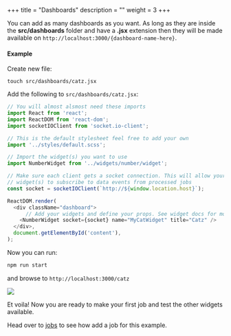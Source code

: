 +++
title = "Dashboards"
description = ""
weight = 3
+++

You can add as many dashboards as you want. As long as they are inside the **src/dashboards** folder and have a **.jsx** extension then they will be made available on `http://localhost:3000/{dashboard-name-here}`.

#### Example

Create new file:

```shell
touch src/dashboards/catz.jsx
```

Add the following to `src/dashboards/catz.jsx`:

``` javascript
// You will almost alsmost need these imports
import React from 'react';
import ReactDOM from 'react-dom';
import socketIOClient from 'socket.io-client';

// This is the default stylesheet feel free to add your own
import '../styles/default.scss';

// Import the widget(s) you want to use
import NumberWidget from '../widgets/number/widget';

// Make sure each client gets a socket connection. This will allow your
// widget(s) to subscribe to data events from processed jobs
const socket = socketIOClient(`http://${window.location.host}`);

ReactDOM.render(
  <div className="dashboard">
      // Add your widgets and define your props. See widget docs for more info.
    <NumberWidget socket={socket} name="MyCatWidget" title="Catz" />
  </div>,
  document.getElementById('content'),
);
```

Now you can run:

``` javascript
npm run start
```

and browse to `http://localhost:3000/catz`

![](https://res.cloudinary.com/metricio/image/upload/v1508761820/catz_xanftt.png)

Et voila! Now you are ready to make your first job and test the other widgets available.

Head over to [jobs](/jobs) to see how add a job for this example.
